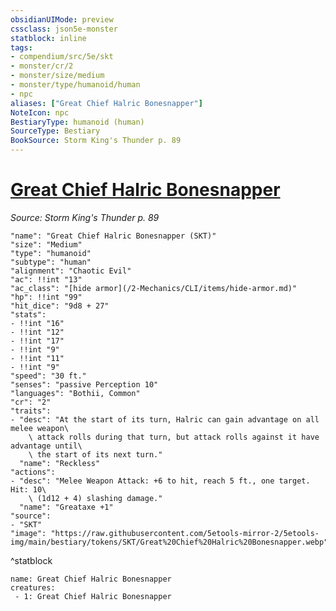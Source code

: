 ```yaml
---
obsidianUIMode: preview
cssclass: json5e-monster
statblock: inline
tags:
- compendium/src/5e/skt
- monster/cr/2
- monster/size/medium
- monster/type/humanoid/human
- npc
aliases: ["Great Chief Halric Bonesnapper"]
NoteIcon: npc
BestiaryType: humanoid (human)
SourceType: Bestiary
BookSource: Storm King's Thunder p. 89
---
```

# [Great Chief Halric Bonesnapper](2-Mechanics/CLI/bestiary/npc/great-chief-halric-bonesnapper-skt.md)
*Source: Storm King's Thunder p. 89*  

```statblock
"name": "Great Chief Halric Bonesnapper (SKT)"
"size": "Medium"
"type": "humanoid"
"subtype": "human"
"alignment": "Chaotic Evil"
"ac": !!int "13"
"ac_class": "[hide armor](/2-Mechanics/CLI/items/hide-armor.md)"
"hp": !!int "99"
"hit_dice": "9d8 + 27"
"stats":
- !!int "16"
- !!int "12"
- !!int "17"
- !!int "9"
- !!int "11"
- !!int "9"
"speed": "30 ft."
"senses": "passive Perception 10"
"languages": "Bothii, Common"
"cr": "2"
"traits":
- "desc": "At the start of its turn, Halric can gain advantage on all melee weapon\
    \ attack rolls during that turn, but attack rolls against it have advantage until\
    \ the start of its next turn."
  "name": "Reckless"
"actions":
- "desc": "Melee Weapon Attack: +6 to hit, reach 5 ft., one target. Hit: 10\
    \ (1d12 + 4) slashing damage."
  "name": "Greataxe +1"
"source":
- "SKT"
"image": "https://raw.githubusercontent.com/5etools-mirror-2/5etools-img/main/bestiary/tokens/SKT/Great%20Chief%20Halric%20Bonesnapper.webp"
```
^statblock

```encounter-table
name: Great Chief Halric Bonesnapper
creatures:
 - 1: Great Chief Halric Bonesnapper
```